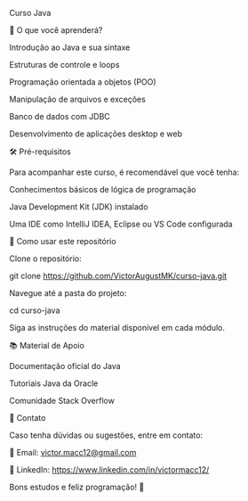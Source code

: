 Curso Java

📌 O que você aprenderá?

Introdução ao Java e sua sintaxe

Estruturas de controle e loops

Programação orientada a objetos (POO)

Manipulação de arquivos e exceções

Banco de dados com JDBC

Desenvolvimento de aplicações desktop e web

🛠 Pré-requisitos

Para acompanhar este curso, é recomendável que você tenha:

Conhecimentos básicos de lógica de programação

Java Development Kit (JDK) instalado

Uma IDE como IntelliJ IDEA, Eclipse ou VS Code configurada

🚀 Como usar este repositório

Clone o repositório:

git clone https://github.com/VictorAugustMK/curso-java.git

Navegue até a pasta do projeto:

cd curso-java

Siga as instruções do material disponível em cada módulo.

📚 Material de Apoio

Documentação oficial do Java

Tutoriais Java da Oracle

Comunidade Stack Overflow

📩 Contato

Caso tenha dúvidas ou sugestões, entre em contato:

📧 Email: victor.macc12@gmail.com

💼 LinkedIn: https://www.linkedin.com/in/victormacc12/

Bons estudos e feliz programação! 🚀

